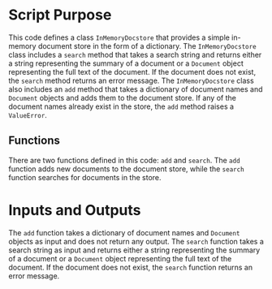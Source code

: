 # Script Purpose
This code defines a class `InMemoryDocstore` that provides a simple in-memory document store in the form of a dictionary. The `InMemoryDocstore` class includes a `search` method that takes a search string and returns either a string representing the summary of a document or a `Document` object representing the full text of the document. If the document does not exist, the `search` method returns an error message. The `InMemoryDocstore` class also includes an `add` method that takes a dictionary of document names and `Document` objects and adds them to the document store. If any of the document names already exist in the store, the `add` method raises a `ValueError`. 

## Functions
There are two functions defined in this code: `add` and `search`. The `add` function adds new documents to the document store, while the `search` function searches for documents in the store.

# Inputs and Outputs
The `add` function takes a dictionary of document names and `Document` objects as input and does not return any output. The `search` function takes a search string as input and returns either a string representing the summary of a document or a `Document` object representing the full text of the document. If the document does not exist, the `search` function returns an error message.

